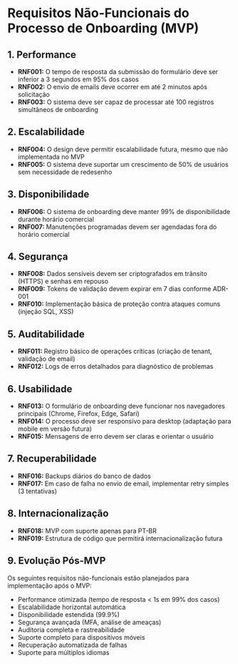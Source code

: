 # Requisitos Não-Funcionais do Processo de Onboarding (MVP)

## 1. Performance
- **RNF001:** O tempo de resposta da submissão do formulário deve ser inferior a 3 segundos em 95% dos casos
- **RNF002:** O envio de emails deve ocorrer em até 2 minutos após solicitação
- **RNF003:** O sistema deve ser capaz de processar até 100 registros simultâneos de onboarding

## 2. Escalabilidade
- **RNF004:** O design deve permitir escalabilidade futura, mesmo que não implementada no MVP
- **RNF005:** O sistema deve suportar um crescimento de 50% de usuários sem necessidade de redesenho

## 3. Disponibilidade
- **RNF006:** O sistema de onboarding deve manter 99% de disponibilidade durante horário comercial
- **RNF007:** Manutenções programadas devem ser agendadas fora do horário comercial

## 4. Segurança
- **RNF008:** Dados sensíveis devem ser criptografados em trânsito (HTTPS) e senhas em repouso
- **RNF009:** Tokens de validação devem expirar em 7 dias conforme ADR-001
- **RNF010:** Implementação básica de proteção contra ataques comuns (injeção SQL, XSS)

## 5. Auditabilidade
- **RNF011:** Registro básico de operações críticas (criação de tenant, validação de email)
- **RNF012:** Logs de erros detalhados para diagnóstico de problemas

## 6. Usabilidade
- **RNF013:** O formulário de onboarding deve funcionar nos navegadores principais (Chrome, Firefox, Edge, Safari)
- **RNF014:** O processo deve ser responsivo para desktop (adaptação para mobile em versão futura)
- **RNF015:** Mensagens de erro devem ser claras e orientar o usuário

## 7. Recuperabilidade
- **RNF016:** Backups diários do banco de dados
- **RNF017:** Em caso de falha no envio de email, implementar retry simples (3 tentativas)

## 8. Internacionalização
- **RNF018:** MVP com suporte apenas para PT-BR
- **RNF019:** Estrutura de código que permitirá internacionalização futura

## 9. Evolução Pós-MVP
Os seguintes requisitos não-funcionais estão planejados para implementação após o MVP:
- Performance otimizada (tempo de resposta < 1s em 99% dos casos)
- Escalabilidade horizontal automática
- Disponibilidade estendida (99.9%)
- Segurança avançada (MFA, análise de ameaças)
- Auditoria completa e rastreabilidade
- Suporte completo para dispositivos móveis
- Recuperação automatizada de falhas
- Suporte para múltiplos idiomas
